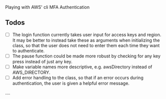 Playing with AWS' cli MFA Authentication

## Todos

- [ ] The login function currently takes user input for access keys and region. It may be better to instead take these as arguments when initializing the class, so that the user does not need to enter them each time they want to authenticate.
- [ ] The pause function could be made more robust by checking for any key press instead of just any key.
- [ ] Make variable names more descriptive, e.g. awsDirectory instead of AWS_DIRECTORY.
- [ ] Add error handling to the class, so that if an error occurs during authentication, the user is given a helpful error message.

....
